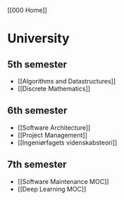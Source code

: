 [[000 Home]]
# University

## 5th semester
- [[Algorithms and Datastructures]]
- [[Discrete Mathematics]]

## 6th semester
- [[Software Architecture]]
- [[Project Management]]
- [[Ingeniørfagets videnskabsteori]]

## 7th semester
- [[Software Maintenance MOC]]
- [[Deep Learning MOC]]